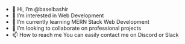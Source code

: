 - 👋 Hi, I’m @baselbashir
- 👀 I’m interested in Web Development
- 🌱 I’m currently learning MERN Stack Web Development
- 💞️ I’m looking to collaborate on professional projects
- 📫 How to reach me You can easily contact me on Discord or Slack

<!---
baselbashir/baselbashir is a ✨ special ✨ repository because its `README.md` (this file) appears on your GitHub profile.
You can click the Preview link to take a look at your changes.
--->
